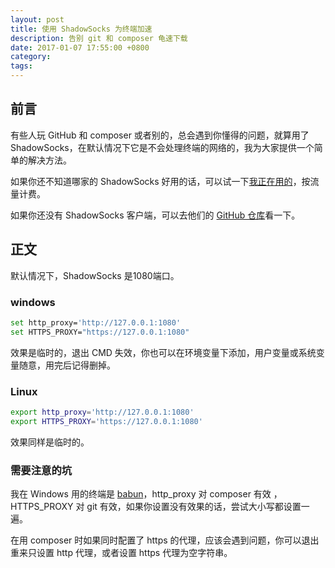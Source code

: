 ```yaml
---
layout: post
title: 使用 ShadowSocks 为终端加速
description: 告别 git 和 composer 龟速下载
date: 2017-01-07 17:55:00 +0800
category:
tags:
---
```


## 前言

有些人玩 GitHub 和 composer 或者别的，总会遇到你懂得的问题，就算用了 ShadowSocks，在默认情况下它是不会处理终端的网络的，我为大家提供一个简单的解决方法。

如果你还不知道哪家的 ShadowSocks 好用的话，可以试一下[我正在用的](http://vpnaff.com/?2289)，按流量计费。

如果你还没有 ShadowSocks 客户端，可以去他们的 [GitHub 仓库](https://github.com/shadowsocks)看一下。

## 正文

默认情况下，ShadowSocks 是1080端口。

### windows

```bash
set http_proxy='http://127.0.0.1:1080'
set HTTPS_PROXY="https://127.0.0.1:1080"
```

效果是临时的，退出 CMD 失效，你也可以在环境变量下添加，用户变量或系统变量随意，用完后记得删掉。

### Linux

```bash
export http_proxy='http://127.0.0.1:1080'
export HTTPS_PROXY='https://127.0.0.1:1080'
```

效果同样是临时的。

### 需要注意的坑

我在 Windows 用的终端是 [babun](https://github.com/babun/babun)，http_proxy 对 composer 有效 ，HTTPS_PROXY 对 git 有效，如果你设置没有效果的话，尝试大小写都设置一遍。

在用 composer 时如果同时配置了 https 的代理，应该会遇到问题，你可以退出重来只设置 http 代理，或者设置 https 代理为空字符串。
